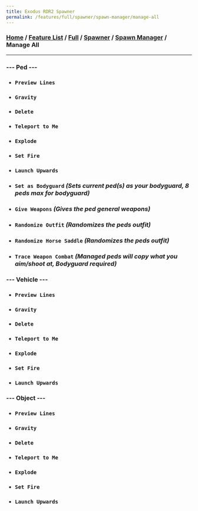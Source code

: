 ```yaml
---
title: Exodus RDR2 Spawner
permalink: /features/full/spawner/spawn-manager/manage-all
---
```

### [Home](/) / [Feature List](/features) / [Full](/features/full) / [Spawner](/features/full/spawner) / [Spawn Manager](/features/full/spawner/spawn-manager) / Manage All
---
### --- Ped ---
- ### `Preview Lines`
- ### `Gravity`
- ### `Delete`
- ### `Teleport to Me`
- ### `Explode`
- ### `Set Fire`
- ### `Launch Upwards`
- ### `Set as Bodyguard` *(Sets current ped(s) as your bodyguard, 8 peds max for bodyguard)*
- ### `Give Weapons` *(Gives the ped general weapons)*
- ### `Randomize Outfit` *(Randomizes the peds outfit)*
- ### `Randomize Horse Saddle` *(Randomizes the peds outfit)*
- ### `Trace Weapon Combat` *(Managed peds will copy what you aim/shoot at, Bodyguard required)*

### --- Vehicle ---
- ### `Preview Lines`
- ### `Gravity`
- ### `Delete`
- ### `Teleport to Me`
- ### `Explode`
- ### `Set Fire`
- ### `Launch Upwards`

### --- Object ---
- ### `Preview Lines`
- ### `Gravity`
- ### `Delete`
- ### `Teleport to Me`
- ### `Explode`
- ### `Set Fire`
- ### `Launch Upwards`
